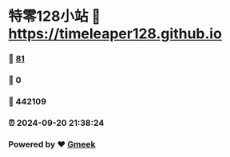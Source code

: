 # 特零128小站 :link: https://timeleaper128.github.io 
### :page_facing_up: [81](https://timeleaper128.github.io/tag.html) 
### :speech_balloon: 0 
### :hibiscus: 442109 
### :alarm_clock: 2024-09-20 21:38:24 
### Powered by :heart: [Gmeek](https://github.com/Meekdai/Gmeek)
